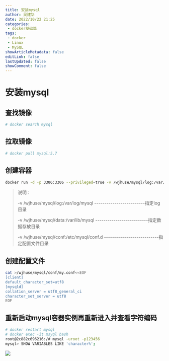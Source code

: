 ```yaml
---
title: 安装mysql
author: 吴建华
date: 2022/10/22 21:25
categories:
 - docker基础篇
tags:
 - docker
 - Linux
 - MySQL
showArticleMetadata: false
editLink: false
lastUpdated: false
showComment: false
---
```

# 安装mysql

## 查找镜像

```sh
# docker search mysql
```

## 拉取镜像

```sh
# docker pull mysql:5.7
```

##  创建容器

```sh
docker run -d -p 3306:3306 --privileged=true -v /wjhuse/mysql/log:/var/log/mysql -v /wjhuse/mysql/data:/var/lib/mysql -v /wjhuse/mysql/conf:/etc/mysql/conf.d -e MYSQL_ROOT_PASSWORD=123456  --name mysql mysql:5.7
```

> 说明：
>
>  -v /wjhuse/mysql/log:/var/log/mysql					-------------------------指定log目录
>
> -v /wjhuse/mysql/data:/var/lib/mysql 	  			--------------------------指定数据存放目录
>
> -v /wjhuse/mysql/conf:/etc/mysql/conf.d			 ---------------------------指定配置文件目录

## 创建配置文件

```sh
cat >/wjhuse/mysql/conf/my.conf<<EOF
[client]
default_character_set=utf8
[mysqld]
collation_server = utf8_general_ci
character_set_server = utf8
EOF
```

##       重新启动mysql容器实例再重新进入并查看字符编码

```sh
# docker restart mysql
# docker exec -it msyql bash
root@2c882c696216:/# mysql -uroot -p123456
mysql> SHOW VARIABLES LIKE 'character%';
```

![](https://cdn.jsdelivr.net/gh/fhwlnetwork/blos_imgs/img/202202042126627.png)